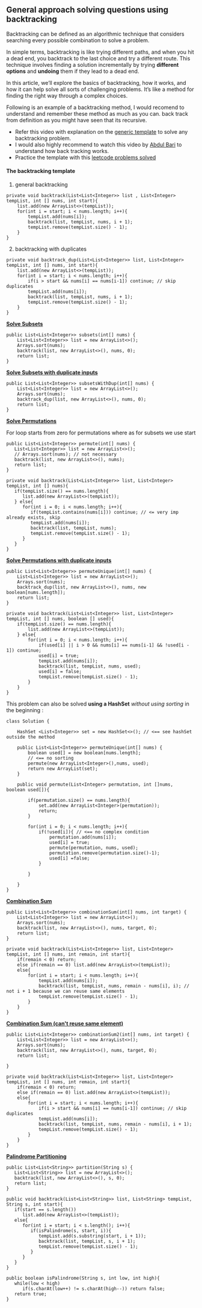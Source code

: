 <!-- Assessment Folder : backtracking -->
## General approach solving questions using backtracking
Backtracking can be defined as an algorithmic technique that considers searching every possible combination to solve a problem.

In simple terms, backtracking is like trying different paths, and when you hit a dead end, you backtrack to the last choice and try a different route. 
This technique involves finding a solution incrementally by trying **different options** and **undoing** them if they lead to a dead end. 

In this article, we’ll explore the basics of backtracking, how it works, and how it can help solve all sorts of challenging problems. 
It’s like a method for finding the right way through a complex choices.

Following is an example of a backtracking method, I would recomend to understand and remember these method as much as you can.
back track from definition as you might have seen that its recursive.

- Refer this video with explanation on the [generic template](https://youtube.com/watch?v=-UhqRVFnwOY) to solve any backtracking problem.
- I would also highly recommend to watch this video by [Abdul Bari](https://www.youtube.com/watch?v=DKCbsiDBN6c) to understand how back tracking works.
- Practice the template with this [leetcode problems solved](https://youtube.com/watch?v=siNWNRgtlEk)


#### The backtracking template

1. general backtracking
```
private void backtrack(List<List<Integer>> list , List<Integer> tempList, int [] nums, int start){
    list.add(new ArrayList<>(tempList));
    for(int i = start; i < nums.length; i++){
        tempList.add(nums[i]);
        backtrack(list, tempList, nums, i + 1);
        tempList.remove(tempList.size() - 1);
    }
}
```

2. backtracking with duplicates
```
private void backtrack_dup(List<List<Integer>> list, List<Integer> tempList, int [] nums, int start){
    list.add(new ArrayList<>(tempList));
    for(int i = start; i < nums.length; i++){
        if(i > start && nums[i] == nums[i-1]) continue; // skip duplicates
        tempList.add(nums[i]);
        backtrack(list, tempList, nums, i + 1);
        tempList.remove(tempList.size() - 1);
    }
}
```

[**Solve Subsets**](https://leetcode.com/problems/subsets/)

```
public List<List<Integer>> subsets(int[] nums) {
    List<List<Integer>> list = new ArrayList<>();
    Arrays.sort(nums);
    backtrack(list, new ArrayList<>(), nums, 0);
    return list;
}
```

[**Solve Subsets with duplicate inputs**](https://leetcode.com/problems/subsets-ii/)

```
public List<List<Integer>> subsetsWithDup(int[] nums) {
    List<List<Integer>> list = new ArrayList<>();
    Arrays.sort(nums);
    backtrack_dup(list, new ArrayList<>(), nums, 0);
    return list;
}
```

[**Solve Permutations**](https://leetcode.com/problems/permutations/)

For loop starts from zero for permutations where as for subsets we use start

```
public List<List<Integer>> permute(int[] nums) {
   List<List<Integer>> list = new ArrayList<>();
   // Arrays.sort(nums); // not necessary
   backtrack(list, new ArrayList<>(), nums);
   return list;
}

private void backtrack(List<List<Integer>> list, List<Integer> tempList, int [] nums){
   if(tempList.size() == nums.length){
      list.add(new ArrayList<>(tempList));
   } else{
      for(int i = 0; i < nums.length; i++){
         if(tempList.contains(nums[i])) continue; // <= very imp already exists, skip
         tempList.add(nums[i]);
         backtrack(list, tempList, nums);
         tempList.remove(tempList.size() - 1);
      }
   }
}
```

[**Solve Permutations with duplicate inputs**](https://leetcode.com/problems/permutations-ii/)

```
public List<List<Integer>> permuteUnique(int[] nums) {
    List<List<Integer>> list = new ArrayList<>();
    Arrays.sort(nums);
    backtrack_dup(list, new ArrayList<>(), nums, new boolean[nums.length]);
    return list;
}

private void backtrack(List<List<Integer>> list, List<Integer> tempList, int [] nums, boolean [] used){
    if(tempList.size() == nums.length){
        list.add(new ArrayList<>(tempList));
    } else{
        for(int i = 0; i < nums.length; i++){
            if(used[i] || i > 0 && nums[i] == nums[i-1] && !used[i - 1]) continue;
            used[i] = true; 
            tempList.add(nums[i]);
            backtrack(list, tempList, nums, used);
            used[i] = false; 
            tempList.remove(tempList.size() - 1);
        }
    }
}
```

This problem can also be solved **using a HashSet** _without using sorting_ in the beginning :

```
class Solution {

    HashSet <List<Integer>> set = new HashSet<>(); // <== see hashSet outside the method

    public List<List<Integer>> permuteUnique(int[] nums) {
        boolean used[] = new boolean[nums.length];
        // <== no sorting
        permute(new ArrayList<Integer>(),nums, used);
        return new ArrayList(set);
    }
    
    public void permute(List<Integer> permutation, int []nums,  boolean used[]){
                
        if(permutation.size() == nums.length){
            set.add(new ArrayList<Integer>(permutation));
            return;
        }

        for(int i = 0; i < nums.length; i++){
            if(!used[i]){ // <== no complex condition
                permutation.add(nums[i]);
                used[i] = true;
                permute(permutation, nums, used);
                permutation.remove(permutation.size()-1);
                used[i] =false;
            }

        }
        
    }
}
```

[**Combination Sum**](https://leetcode.com/problems/combination-sum/)

```
public List<List<Integer>> combinationSum(int[] nums, int target) {
    List<List<Integer>> list = new ArrayList<>();
    Arrays.sort(nums);
    backtrack(list, new ArrayList<>(), nums, target, 0);
    return list;
}

private void backtrack(List<List<Integer>> list, List<Integer> tempList, int [] nums, int remain, int start){
    if(remain < 0) return;
    else if(remain == 0) list.add(new ArrayList<>(tempList));
    else{ 
        for(int i = start; i < nums.length; i++){
            tempList.add(nums[i]);
            backtrack(list, tempList, nums, remain - nums[i], i); // not i + 1 because we can reuse same elements
            tempList.remove(tempList.size() - 1);
        }
    }
}
```

[**Combination Sum (can't reuse same element)**](https://leetcode.com/problems/combination-sum-ii/)

```
public List<List<Integer>> combinationSum2(int[] nums, int target) {
    List<List<Integer>> list = new ArrayList<>();
    Arrays.sort(nums);
    backtrack(list, new ArrayList<>(), nums, target, 0);
    return list;
    
}

private void backtrack(List<List<Integer>> list, List<Integer> tempList, int [] nums, int remain, int start){
    if(remain < 0) return;
    else if(remain == 0) list.add(new ArrayList<>(tempList));
    else{
        for(int i = start; i < nums.length; i++){
            if(i > start && nums[i] == nums[i-1]) continue; // skip duplicates
            tempList.add(nums[i]);
            backtrack(list, tempList, nums, remain - nums[i], i + 1);
            tempList.remove(tempList.size() - 1); 
        }
    }
}
```

[**Palindrome Partitioning**](https://leetcode.com/problems/palindrome-partitioning/)

```
public List<List<String>> partition(String s) {
   List<List<String>> list = new ArrayList<>();
   backtrack(list, new ArrayList<>(), s, 0);
   return list;
}

public void backtrack(List<List<String>> list, List<String> tempList, String s, int start){
   if(start == s.length())
      list.add(new ArrayList<>(tempList));
   else{
      for(int i = start; i < s.length(); i++){
         if(isPalindrome(s, start, i)){
            tempList.add(s.substring(start, i + 1));
            backtrack(list, tempList, s, i + 1);
            tempList.remove(tempList.size() - 1);
         }
      }
   }
}

public boolean isPalindrome(String s, int low, int high){
   while(low < high)
      if(s.charAt(low++) != s.charAt(high--)) return false;
   return true;
}
```
